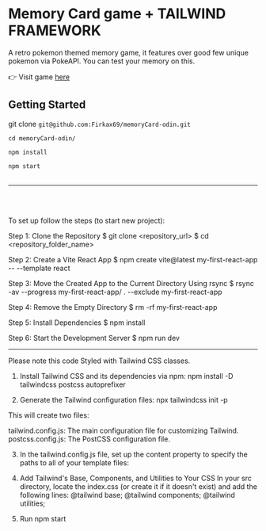 # Memory Card game  + TAILWIND FRAMEWORK

A retro pokemon themed memory game, it features over good few unique pokemon via PokeAPI. You can test your memory on this.

 👉 Visit game [here](https://memorygamekovalevskyi.netlify.app/)

## Getting Started

git clone `git@github.com:Firkax69/memoryCard-odin.git`

`cd memoryCard-odin/`

`npm install`

`npm start`
<br/>
<br/>

-  -  -  -  -  -  -  -  -  -  -  -  -  -  -  -  -  -  -  -  
<br/>
<br/>

To set up follow the steps (to start new project):

Step 1: Clone the Repository
$ git clone <repository_url> 
$ cd <repository_folder_name>

Step 2: Create a Vite React App
$ npm create vite@latest my-first-react-app -- --template react

Step 3: Move the Created App to the Current Directory Using rsync
$ rsync -av --progress my-first-react-app/ . --exclude my-first-react-app

Step 4: Remove the Empty Directory
$ rm -rf my-first-react-app

Step 5: Install Dependencies
$ npm install

Step 6: Start the Development Server
$ npm run dev

-  -  -  -  -  -  -  -  -  -  -  -  -  -  -  -  -  -  -  -  

Please note this code Styled with Tailwind CSS classes.

1. Install Tailwind CSS and its dependencies via npm: 
npm install -D tailwindcss postcss autoprefixer

2.  Generate the Tailwind configuration files:
npx tailwindcss init -p

This will create two files:

tailwind.config.js: The main configuration file for customizing Tailwind.
postcss.config.js: The PostCSS configuration file.

3. In the tailwind.config.js file, set up the content property to specify the paths to all of your template files:


4.  Add Tailwind's Base, Components, and Utilities to Your CSS
In your src directory, locate the index.css (or create it if it doesn't exist) and add the following lines:
@tailwind base;
@tailwind components;
@tailwind utilities;

5.  Run npm start


